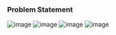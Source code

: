 ### Problem Statement

![image](https://user-images.githubusercontent.com/36649115/39409554-fe1182fe-4b9d-11e8-9ae0-322debca3d5a.png)
![image](https://user-images.githubusercontent.com/36649115/39409560-1b2fbefa-4b9e-11e8-8c4e-d2e2d45e306f.png)
![image](https://user-images.githubusercontent.com/36649115/39409562-2bb81b32-4b9e-11e8-84ba-b68997b81015.png)
![image](https://user-images.githubusercontent.com/36649115/39409571-4720d7a6-4b9e-11e8-8ebc-df84f3f14ff7.png)
